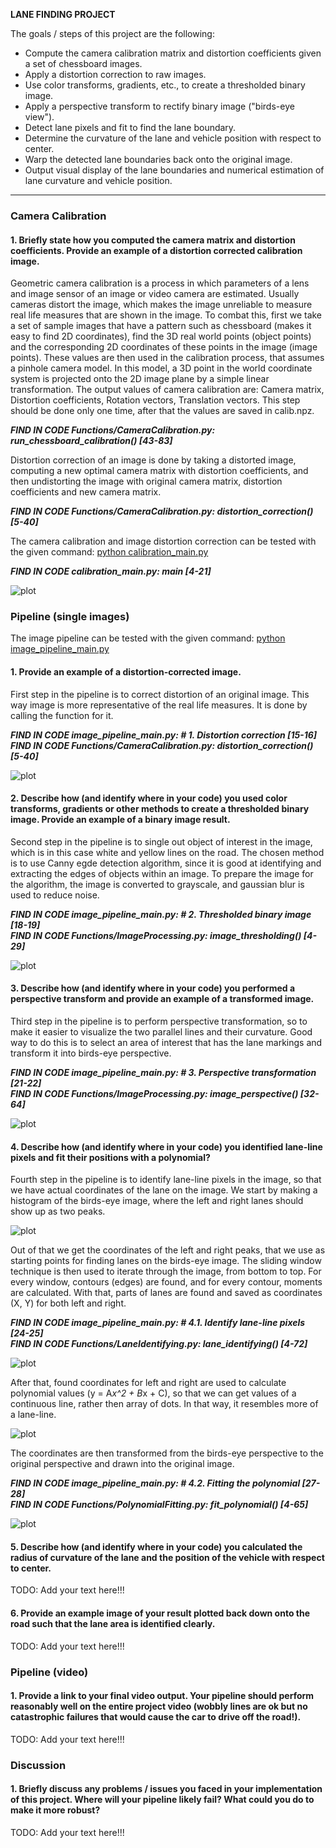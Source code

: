 **LANE FINDING PROJECT**

The goals / steps of this project are the following:

* Compute the camera calibration matrix and distortion coefficients given a set of chessboard images.
* Apply a distortion correction to raw images.
* Use color transforms, gradients, etc., to create a thresholded binary image.
* Apply a perspective transform to rectify binary image ("birds-eye view").
* Detect lane pixels and fit to find the lane boundary.
* Determine the curvature of the lane and vehicle position with respect to center.
* Warp the detected lane boundaries back onto the original image.
* Output visual display of the lane boundaries and numerical estimation of lane curvature and vehicle position.

---

### Camera Calibration

#### 1. Briefly state how you computed the camera matrix and distortion coefficients. Provide an example of a distortion corrected calibration image.

Geometric camera calibration is a process in which parameters of a lens and image sensor of an image or video camera are estimated. Usually cameras distort the image, which makes the image unreliable to measure real life measures that are shown in the image. 
To combat this, first we take a set of sample images that have a pattern such as chessboard (makes it easy to find 2D coordinates), find the 3D real world points (object points) and the corresponding 2D coordinates of these points in the image (image points). These values are then used in the calibration process, that assumes a pinhole camera model. In this model, a 3D point in the world coordinate system is projected onto the 2D image plane by a simple linear transformation. The output values of camera calibration are: Camera matrix, Distortion coefficients, Rotation vectors, Translation vectors. This step should be done only one time, after that the values are saved in calib.npz.

***FIND IN CODE     Functions/CameraCalibration.py:  run_chessboard_calibration() [43-83]***

Distortion correction of an image is done by taking a distorted image, computing a new optimal camera matrix with distortion coefficients, and then undistorting the image with original camera matrix, distortion coefficients and new camera matrix. 

***FIND IN CODE     Functions/CameraCalibration.py:  distortion_correction() [5-40]***

The camera calibration and image distortion correction can be tested with the given command:   <ins>python calibration_main.py</ins>

***FIND IN CODE     calibration_main.py:  main [4-21]***

![plot](./output/sbys_calibration4.jpg)


### Pipeline (single images)

The image pipeline can be tested with the given command:   <ins>python image_pipeline_main.py</ins>

#### 1. Provide an example of a distortion-corrected image.

First step in the pipeline is to correct distortion of an original image. This way image is more representative of the real life measures. It is done by calling the function for it.

***FIND IN CODE     image_pipeline_main.py:  # 1. Distortion correction [15-16]<br />FIND IN CODE     Functions/CameraCalibration.py:  distortion_correction() [5-40]***

![plot](./output/undistorted_solidYellowCurve2.jpg)

#### 2. Describe how (and identify where in your code) you used color transforms, gradients or other methods to create a thresholded binary image. Provide an example of a binary image result.

Second step in the pipeline is to single out object of interest in the image, which is in this case white and yellow lines on the road. The chosen method is to use Canny egde detection algorithm, since it is good at identifying and extracting the edges of objects within an image. To prepare the image for the algorithm, the image is converted to grayscale, and gaussian blur is used to reduce noise.

***FIND IN CODE     image_pipeline_main.py:  # 2. Thresholded binary image [18-19]<br />FIND IN CODE     Functions/ImageProcessing.py:  image_thresholding() [4-29]***

![plot](./output/thresholded_solidYellowCurve2.jpg)

#### 3. Describe how (and identify where in your code) you performed a perspective transform and provide an example of a transformed image.

Third step in the pipeline is to perform perspective transformation, so to make it easier to visualize the two parallel lines and their curvature. Good way to do this is to select an area of interest that has the lane markings and transform it into birds-eye perspective.

***FIND IN CODE     image_pipeline_main.py:  # 3. Perspective transformation [21-22]<br />FIND IN CODE     Functions/ImageProcessing.py:  image_perspective() [32-64]***

![plot](./output/birds-eye_solidYellowCurve2.jpg)

#### 4. Describe how (and identify where in your code) you identified lane-line pixels and fit their positions with a polynomial?

Fourth step in the pipeline is to identify lane-line pixels in the image, so that we have actual coordinates of the lane on the image. We start by making a histogram of the birds-eye image, where the left and right lanes should show up as two peaks.

![plot](./output/histogram_solidYellowCurve2.jpeg)

Out of that we get the coordinates of the left and right peaks, that we use as starting points for finding lanes on the birds-eye image. The sliding window technique is then used to iterate through the image, from bottom to top. For every window, contours (edges) are found, and for every contour, moments are calculated. With that, parts of lanes are found and saved as coordinates (X, Y) for both left and right.

***FIND IN CODE     image_pipeline_main.py:  # 4.1. Identify lane-line pixels [24-25]<br />FIND IN CODE     Functions/LaneIdentifying.py:  lane_identifying() [4-72]***

![plot](./output/identified_solidYellowCurve2.jpg)

After that, found coordinates for left and right are used to calculate polynomial values (y = A*x^2 + B*x + C), so that we can get values of a continuous line, rather then array of dots. In that way, it resembles more of a lane-line. 

![plot](./output/birds-eye_poly_solidYellowCurve2.jpg)

The coordinates are then transformed from the birds-eye perspective to the original perspective and drawn into the original image.

***FIND IN CODE     image_pipeline_main.py:  # 4.2. Fitting the polynomial [27-28]<br />FIND IN CODE     Functions/PolynomialFitting.py:  fit_polynomial() [4-65]***

![plot](./output/poly_solidYellowCurve2.jpg)

#### 5. Describe how (and identify where in your code) you calculated the radius of curvature of the lane and the position of the vehicle with respect to center.

TODO: Add your text here!!!

#### 6. Provide an example image of your result plotted back down onto the road such that the lane area is identified clearly.

TODO: Add your text here!!!

### Pipeline (video)

#### 1. Provide a link to your final video output.  Your pipeline should perform reasonably well on the entire project video (wobbly lines are ok but no catastrophic failures that would cause the car to drive off the road!).

TODO: Add your text here!!!

### Discussion

#### 1. Briefly discuss any problems / issues you faced in your implementation of this project.  Where will your pipeline likely fail?  What could you do to make it more robust?

TODO: Add your text here!!!

